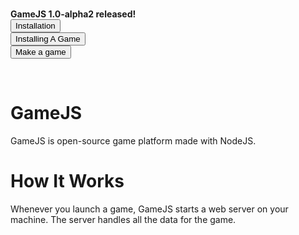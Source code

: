<br>
<p>
<b>GameJS 1.0-alpha2 released!</b><br>
<a href="/docs/installation"><button style=".myButton {box-shadow:inset 0px -3px 7px 0px #29bbff;background:linear-gradient(to bottom, #2dabf9 5%, #0688fa 100%);background-color:#2dabf9;border-radius:3px;border:1px solid #0b0e07;display:inline-block; cursor:pointer; color:#ffffff; font-family:Arial; font-size:15px; padding:9px 23px; text-decoration:none; text-shadow:0px 1px 0px #263666; } .myButton:hover { background:linear-gradient(to bottom, #0688fa 5%, #2dabf9 100%); background-color:#0688fa; } .myButton:active { position:relative; top:1px; }">Installation</button></a><br>
<a href="/docs/installing-a-game"><button style=".myButton {box-shadow:inset 0px -3px 7px 0px #29bbff;background:linear-gradient(to bottom, #2dabf9 5%, #0688fa 100%);background-color:#2dabf9;border-radius:3px;border:1px solid #0b0e07;display:inline-block; cursor:pointer; color:#ffffff; font-family:Arial; font-size:15px; padding:9px 23px; text-decoration:none; text-shadow:0px 1px 0px #263666; } .myButton:hover { background:linear-gradient(to bottom, #0688fa 5%, #2dabf9 100%); background-color:#0688fa; } .myButton:active { position:relative; top:1px; }">Installing A Game</button></a><br>
<a href="/docs/making-a-game"><button style=".myButton {box-shadow:inset 0px -3px 7px 0px #29bbff;background:linear-gradient(to bottom, #2dabf9 5%, #0688fa 100%);background-color:#2dabf9;border-radius:3px;border:1px solid #0b0e07;display:inline-block; cursor:pointer; color:#ffffff; font-family:Arial; font-size:15px; padding:9px 23px; text-decoration:none; text-shadow:0px 1px 0px #263666; } .myButton:hover { background:linear-gradient(to bottom, #0688fa 5%, #2dabf9 100%); background-color:#0688fa; } .myButton:active { position:relative; top:1px; }">Make a game</button></a><br>
</p>
<br>

# GameJS
GameJS is open-source game platform made with NodeJS.

# How It Works
Whenever you launch a game, GameJS starts a web server on your machine. The server handles all the data for the game.
